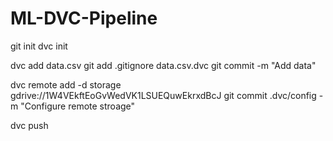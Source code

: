 # ML-DVC-Pipeline

git init
dvc init

dvc add data.csv
git add .gitignore data.csv.dvc
git commit -m "Add data"

dvc remote add -d storage gdrive://1W4VEkftEoGvWedVK1LSUEQuwEkrxdBcJ
git commit .dvc/config -m "Configure remote stroage"

dvc push
